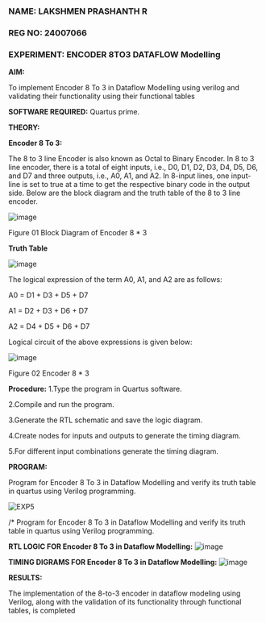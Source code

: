 ### NAME: LAKSHMEN PRASHANTH R
### REG NO: 24007066
### EXPERIMENT: ENCODER 8TO3 DATAFLOW Modelling

**AIM:**

To implement  Encoder 8 To 3 in Dataflow Modelling using verilog and validating their functionality using their functional tables

**SOFTWARE REQUIRED:** Quartus prime.

**THEORY:**



**Encoder 8 To 3:**

The 8 to 3 line Encoder is also known as Octal to Binary Encoder. In 8 to 3 line encoder, there is a total of eight inputs, i.e., D0, D1, D2, D3, D4, D5, D6, and D7 and three outputs, i.e., A0, A1, and A2. In 8-input lines, one input-line is set to true at a time to get the respective binary code in the output side. Below are the block diagram and the truth table of the 8 to 3 line encoder.

![image](https://github.com/naavaneetha/ENCODER8TO3DATAFLOW/assets/154305477/0bc242c1-eb9e-4c47-afe5-30428470efc3)

Figure 01  Block Diagram of Encoder 8 * 3

**Truth Table**

![image](https://github.com/naavaneetha/ENCODER8TO3DATAFLOW/assets/154305477/35496b14-ae6e-4cd1-9abd-d6736b576575)

The logical expression of the term A0, A1, and A2 are as follows:

A0 = D1 + D3 + D5 + D7

A1 = D2 + D3 + D6 + D7

A2 = D4 + D5 + D6 + D7

Logical circuit of the above expressions is given below:

![image](https://github.com/naavaneetha/ENCODER8TO3DATAFLOW/assets/154305477/95acaee6-c873-4c75-89eb-ef09fb158053)

Figure 02  Encoder 8 * 3

**Procedure:**
1.Type the program in Quartus software.

2.Compile and run the program.

3.Generate the RTL schematic and save the logic diagram.

4.Create nodes for inputs and outputs to generate the timing diagram.

5.For different input combinations generate the timing diagram.


**PROGRAM:**

Program for Encoder 8 To 3 in Dataflow Modelling and verify its truth table in quartus using Verilog programming.


![EXP5](https://github.com/user-attachments/assets/a2224315-cc60-40de-a53f-a6ddf5ea5f1e)




/* Program for Encoder 8 To 3 in Dataflow Modelling and verify its truth table in quartus using Verilog programming. 



**RTL LOGIC FOR Encoder 8 To 3 in Dataflow Modelling:**
![image](https://github.com/user-attachments/assets/b312e063-8745-46c4-a2f2-65848f3f2f6d)


**TIMING DIGRAMS FOR Encoder 8 To 3 in Dataflow Modelling:**
![image](https://github.com/user-attachments/assets/bdb5ab79-200c-4599-b765-3a6fa8b07b9a)


**RESULTS:**

The implementation of the 8-to-3 encoder in dataflow modeling using Verilog, along with the validation of its functionality through functional tables, is completed




